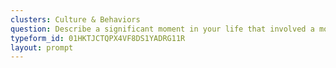 ```yaml
---
clusters: Culture & Behaviors
question: Describe a significant moment in your life that involved a mobile phone
typeform_id: 01HKTJCTQPX4VF8DS1YADRG11R
layout: prompt
---
```

